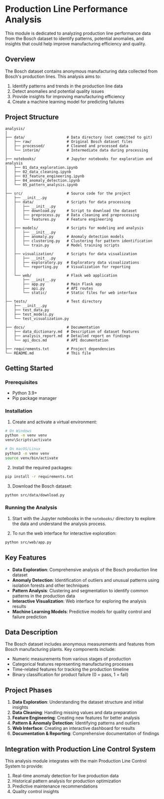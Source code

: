 # Production Line Performance Analysis

This module is dedicated to analyzing production line performance data from the Bosch dataset to identify patterns, potential anomalies, and insights that could help improve manufacturing efficiency and quality.

## Overview

The Bosch dataset contains anonymous manufacturing data collected from Bosch's production lines. This analysis aims to:

1. Identify patterns and trends in the production line data
2. Detect anomalies and potential quality issues
3. Provide insights for improving manufacturing efficiency
4. Create a machine learning model for predicting failures

## Project Structure

```
analysis/
│
├── data/                   # Data directory (not committed to git)
│   ├── raw/                # Original Bosch dataset files
│   ├── processed/          # Cleaned and processed data
│   └── interim/            # Intermediate data during processing
│
├── notebooks/              # Jupyter notebooks for exploration and analysis
│   ├── 01_data_exploration.ipynb
│   ├── 02_data_cleaning.ipynb
│   ├── 03_feature_engineering.ipynb
│   ├── 04_anomaly_detection.ipynb
│   └── 05_pattern_analysis.ipynb
│
├── src/                    # Source code for the project
│   ├── __init__.py
│   ├── data/               # Scripts for data processing
│   │   ├── __init__.py
│   │   ├── download.py     # Script to download the dataset
│   │   ├── preprocess.py   # Data cleaning and preprocessing
│   │   └── features.py     # Feature engineering
│   │
│   ├── models/             # Scripts for modeling and analysis
│   │   ├── __init__.py
│   │   ├── anomaly.py      # Anomaly detection models
│   │   ├── clustering.py   # Clustering for pattern identification
│   │   └── train.py        # Model training scripts
│   │
│   ├── visualization/      # Scripts for data visualization
│   │   ├── __init__.py
│   │   ├── exploratory.py  # Exploratory data visualizations
│   │   └── reporting.py    # Visualization for reporting
│   │
│   └── web/                # Flask web application
│       ├── __init__.py
│       ├── app.py          # Main Flask app
│       ├── api.py          # API routes
│       └── static/         # Static files for web interface
│
├── tests/                  # Test directory
│   ├── __init__.py
│   ├── test_data.py
│   ├── test_models.py
│   └── test_visualization.py
│
├── docs/                   # Documentation
│   ├── data_dictionary.md  # Description of dataset features
│   ├── analysis_report.md  # Detailed report on findings
│   └── api_docs.md         # API documentation
│
├── requirements.txt        # Project dependencies
└── README.md               # This file
```

## Getting Started

### Prerequisites

- Python 3.9+
- Pip package manager

### Installation

1. Create and activate a virtual environment:
```bash
# On Windows
python -m venv venv
venv\Scripts\activate

# On macOS/Linux
python3 -m venv venv
source venv/bin/activate
```

2. Install the required packages:
```bash
pip install -r requirements.txt
```

3. Download the Bosch dataset:
```bash
python src/data/download.py
```

### Running the Analysis

1. Start with the Jupyter notebooks in the `notebooks/` directory to explore the data and understand the analysis process.

2. To run the web interface for interactive exploration:
```bash
python src/web/app.py
```

## Key Features

- **Data Exploration**: Comprehensive analysis of the Bosch production line dataset
- **Anomaly Detection**: Identification of outliers and unusual patterns using isolation forests and other techniques
- **Pattern Analysis**: Clustering and segmentation to identify common patterns in the production data
- **Interactive Visualization**: Web interface for exploring the analysis results
- **Machine Learning Models**: Predictive models for quality control and failure prediction

## Data Description

The Bosch dataset includes anonymous measurements and features from Bosch manufacturing plants. Key components include:

- Numeric measurements from various stages of production
- Categorical features representing manufacturing processes
- Time-related features for tracking the production timeline
- Binary classification for product failure (0 = pass, 1 = fail)

## Project Phases

1. **Data Exploration**: Understanding the dataset structure and initial insights
2. **Data Cleaning**: Handling missing values and data preparation
3. **Feature Engineering**: Creating new features for better analysis
4. **Pattern & Anomaly Detection**: Identifying patterns and outliers
5. **Web Interface**: Creating an interactive dashboard for results
6. **Documentation & Reporting**: Comprehensive documentation of findings

## Integration with Production Line Control System

This analysis module integrates with the main Production Line Control System to provide:

1. Real-time anomaly detection for live production data
2. Historical pattern analysis for production optimization
3. Predictive maintenance recommendations
4. Quality control insights 